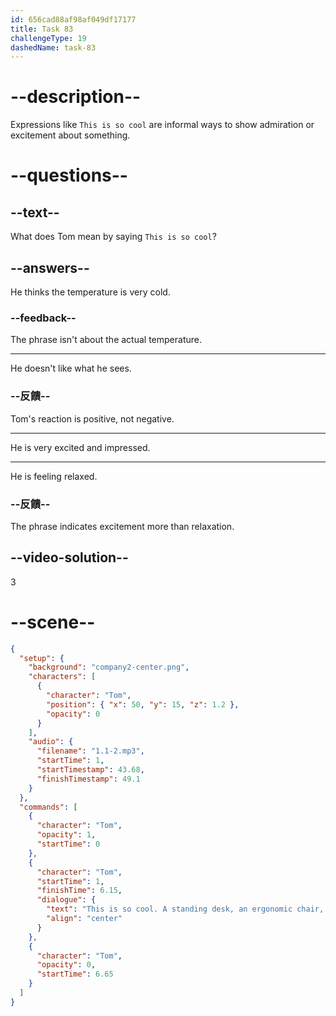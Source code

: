 ```yaml
---
id: 656cad88af98af049df17177
title: Task 83
challengeType: 19
dashedName: task-83
---
```


<!--
AUDIO REFERENCE:
Tom: This is so cool. A standing desk, an ergonomic chair, and an ergonomic mouse.
-->

# --description--

Expressions like `This is so cool` are informal ways to show admiration or excitement about something.

# --questions--

## --text--

What does Tom mean by saying `This is so cool`?

## --answers--

He thinks the temperature is very cold.

### --feedback--

The phrase isn't about the actual temperature.

---

He doesn't like what he sees.

### --反饋--

Tom's reaction is positive, not negative.

---

He is very excited and impressed.

---

He is feeling relaxed.

### --反饋--

The phrase indicates excitement more than relaxation.

## --video-solution--

3

# --scene--

```json
{
  "setup": {
    "background": "company2-center.png",
    "characters": [
      {
        "character": "Tom",
        "position": { "x": 50, "y": 15, "z": 1.2 },
        "opacity": 0
      }
    ],
    "audio": {
      "filename": "1.1-2.mp3",
      "startTime": 1,
      "startTimestamp": 43.68,
      "finishTimestamp": 49.1
    }
  },
  "commands": [
    {
      "character": "Tom",
      "opacity": 1,
      "startTime": 0
    },
    {
      "character": "Tom",
      "startTime": 1,
      "finishTime": 6.15,
      "dialogue": {
        "text": "This is so cool. A standing desk, an ergonomic chair, and an ergonomic mouse.",
        "align": "center"
      }
    },
    {
      "character": "Tom",
      "opacity": 0,
      "startTime": 6.65
    }
  ]
}
```
